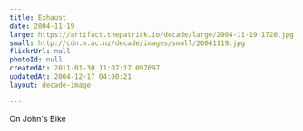 ```yaml
---
title: Exhaust
date: 2004-11-19
large: https://artifact.thepatrick.io/decade/large/2004-11-19-1720.jpg
small: http://cdn.m.ac.nz/decade/images/small/20041119.jpg
flickrUrl: null
photoId: null
createdAt: 2011-01-30 11:07:17.097697
updatedAt: 2004-12-17 04:00:21
layout: decade-image

---
```

On John's Bike
